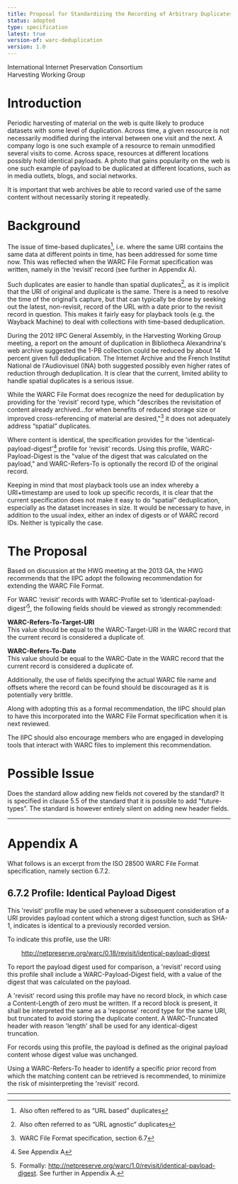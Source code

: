 ```yaml
---
title: Proposal for Standardizing the Recording of Arbitrary Duplicates in WARC Files
status: adopted
type: specification
latest: true
version-of: warc-deduplication
version: 1.0
---
```

International Internet Preservation Consortium<br/>
Harvesting Working Group

Introduction
============

Periodic harvesting of material on the web is quite likely to produce datasets with some level of duplication. Across time, a given resource is not necessarily modified during the interval between one visit and the next. A company logo is one such example of a resource to remain unmodified several visits to come. Across space, resources at different locations possibly hold identical payloads. A photo that gains popularity on the web is one such example of payload to be duplicated at different locations, such as in media outlets, blogs, and social networks.

It is important that web archives be able to record varied use of the same content without necessarily storing it repeatedly.

Background
==========

The issue of time-based duplicates[^1], i.e. where the same URI contains the same data at different points in time, has been addressed for some time now. This was reflected when the WARC File Format specification was written, namely in the ‘revisit’ record (see further in Appendix A).

Such duplicates are easier to handle than spatial duplicates[^2], as it is implicit that the URI of original and duplicate is the same. There is a need to resolve the time of the original’s capture, but that can typically be done by seeking out the latest, non-revisit, record of the URL with a date prior to the revisit record in question. This makes it fairly easy for playback tools (e.g. the Wayback Machine) to deal with collections with time-based deduplication.

During the 2012 IIPC General Assembly, in the Harvesting Working Group meeting, a report on the amount of duplication in Bibliotheca Alexandrina's web archive suggested the 1-PB collection could be reduced by about 14 percent given full deduplication. The Internet Archive and the French Institut National de l'Audiovisuel (INA) both suggested possibly even higher rates of reduction through deduplication. It is clear that the current, limited ability to handle spatial duplicates is a serious issue.

While the WARC File Format does recognize the need for deduplication by providing for the 'revisit' record type, which "describes the revisitation of content already archived...for when benefits of reduced storage size or improved cross-referencing of material are desired,"[^3] it does not adequately address “spatial” duplicates.

Where content is identical, the specification provides for the 'identical-payload-digest'[^4] profile for 'revisit' records. Using this profile, WARC-Payload-Digest is the "value of the digest that was calculated on the payload," and WARC-Refers-To is optionally the record ID of the original record.

Keeping in mind that most playback tools use an index whereby a URI+timestamp are used to look up specific records, it is clear that the current specification does not make it easy to do “spatial” deduplication, especially as the dataset increases in size. It would be necessary to have, in addition to the usual index, either an index of digests or of WARC record IDs. Neither is typically the case.

The Proposal
============

Based on discussion at the HWG meeting at the 2013 GA, the HWG recommends that the IIPC adopt the following recommendation for extending the WARC File Format.

For WARC ‘revisit’ records with WARC-Profile set to ‘identical-payload-digest’[^5], the following fields should be viewed as strongly recommended:

**WARC-Refers-To-Target-URI**  
This value should be equal to the WARC-Target-URI in the WARC record that the current record is considered a duplicate of.

**WARC-Refers-To-Date**  
This value should be equal to the WARC-Date in the WARC record that the current record is considered a duplicate of.

Additionally, the use of fields specifying the actual WARC file name and offsets where the record can be found should be discouraged as it is potentially very brittle.

Along with adopting this as a formal recommendation, the IIPC should plan to have this incorporated into the WARC File Format specification when it is next reviewed.

The IIPC should also encourage members who are engaged in developing tools that interact with WARC files to implement this recommendation.

Possible Issue
==============

Does the standard allow adding new fields not covered by the standard? It is specified in clause 5.5 of the standard that it is possible to add "future-types”. The standard is however entirely silent on adding new header fields.

* * * * *

Appendix A
==========

What follows is an excerpt from the ISO 28500 WARC File Format specification, namely section 6.7.2.

6.7.2 Profile: Identical Payload Digest
---------------------------------------

This 'revisit' profile may be used whenever a subsequent consideration of a URI provides payload content which a strong digest function, such as SHA-1, indicates is identical to a previously recorded version.

To indicate this profile, use the URI:

         http://netpreserve.org/warc/0.18/revisit/identical-payload-digest

To report the payload digest used for comparison, a 'revisit' record using this profile shall include a WARC-Payload-Digest field, with a value of the digest that was calculated on the payload.

A 'revisit' record using this profile may have no record block, in which case a Content-Length of zero must be written. If a record block is present, it shall be interpreted the same as a 'response' record type for the same URI, but truncated to avoid storing the duplicate content. A WARC-Truncated header with reason 'length' shall be used for any identical-digest truncation.

For records using this profile, the payload is defined as the original payload content whose digest value was unchanged.

Using a WARC-Refers-To header to identify a specific prior record from which the matching content can be retrieved is recommended, to minimize the risk of misinterpreting the 'revisit' record.

* * * * *

[^1]: Also often reffered to as “URL based” duplicates

[^2]: Also often referred to as “URL agnostic” duplicates

[^3]: WARC File Format specification, section 6.7

[^4]: See Appendix A

[^5]: Formally: http://netpreserve.org/warc/1.0/revisit/identical-payload-digest. See further in Appendix A.
